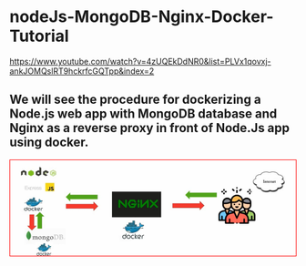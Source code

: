 # nodeJs-MongoDB-Nginx-Docker-Tutorial

https://www.youtube.com/watch?v=4zUQEkDdNR0&list=PLVx1qovxj-ankJOMQslRT9hckrfcGQTpp&index=2

## We will see the procedure for dockerizing a Node.js web app with MongoDB database and Nginx as a reverse proxy in front of Node.Js app using docker.

![Alt text](image.png)